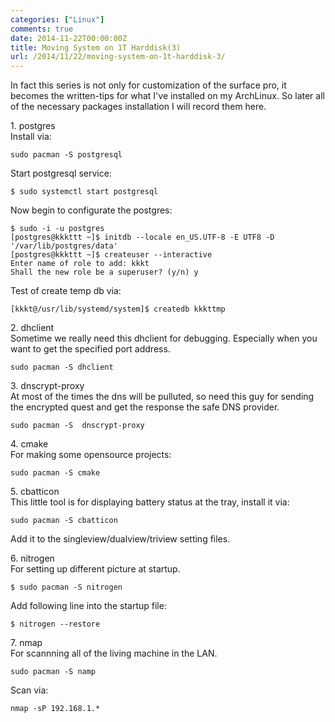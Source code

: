 ```yaml
---
categories: ["Linux"]
comments: true
date: 2014-11-22T00:00:00Z
title: Moving System on 1T Harddisk(3)
url: /2014/11/22/moving-system-on-1t-harddisk-3/
---
```


In fact this series is not only for customization of the surface pro, it becomes the written-tips for what I've installed on my ArchLinux. So later all of the necessary packages installation I will record them here.     

1\. postgres    
Install via:    

```
sudo pacman -S postgresql

```
Start postgresql service:     

```
$ sudo systemctl start postgresql

```
Now begin to configurate the postgres:    

```
$ sudo -i -u postgres
[postgres@kkkttt ~]$ initdb --locale en_US.UTF-8 -E UTF8 -D '/var/lib/postgres/data'
[postgres@kkkttt ~]$ createuser --interactive
Enter name of role to add: kkkt
Shall the new role be a superuser? (y/n) y

```
Test of create temp db via:    

```
[kkkt@/usr/lib/systemd/system]$ createdb kkkttmp    

```

2\. dhclient    
Sometime we really need this dhclient for debugging. Especially when you want to get the specified port address.      

```
sudo pacman -S dhclient 

```

3\.  dnscrypt-proxy    
At most of the times the dns will be pulluted, so need this guy for sending the encrypted quest and get the response the safe DNS provider.    

```
sudo pacman -S  dnscrypt-proxy

```

4\. cmake    
For making some opensource projects:     

```
sudo pacman -S cmake

```

5\. cbatticon    
This little tool is for displaying battery status at the tray, install it via:   

```
sudo pacman -S cbatticon

```
Add it to the singleview/dualview/triview setting files.    

6\. nitrogen   
For setting up different picture at startup.    

```
$ sudo pacman -S nitrogen

```
Add following line into the startup file:    

```
$ nitrogen --restore

```

7\. nmap    
For scannning all of the living machine in the LAN.     

```
sudo pacman -S namp 

```
Scan via:    

```
nmap -sP 192.168.1.*

```


